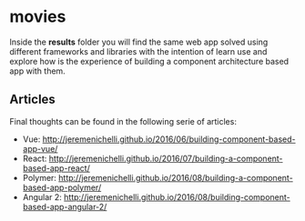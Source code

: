 # movies

Inside the **results** folder you will find the same web app solved using different frameworks and libraries with the intention of learn use and explore how is the experience of building a component architecture based app with them.


## Articles

Final thoughts can be found in the following serie of articles:

- Vue: http://jeremenichelli.github.io/2016/06/building-component-based-app-vue/
- React: http://jeremenichelli.github.io/2016/07/building-a-component-based-app-react/
- Polymer: http://jeremenichelli.github.io/2016/08/building-a-component-based-app-polymer/
- Angular 2: http://jeremenichelli.github.io/2016/08/building-component-based-app-angular-2/
